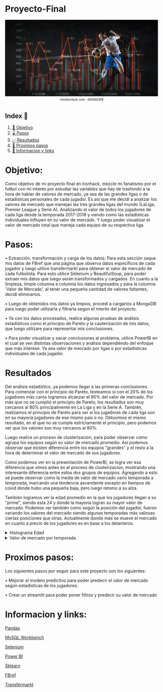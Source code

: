# Proyecto-Final

![Portada](/img/portada.webp)

## Index 🤘

1. [🎯 Objetivo](#obj)
2. [⌛ Pasos](#pas)
3. [✅ Resultados](#res)
4. [👣 Proximos pasos](#prox)
4. [📂 Informacion y links](#info)


<a name="obj"/>

# Objetivo:

Como objetivo de mi proyecto final en Ironhack, mezcle mi fanatismo por el futbol con mi interés por estudiar las variables que hay de trasfondo a la hora de hablar de valores de mercado, ya sea de las grandes ligas o de estadísticas personales de cada jugador.
Es así que me decidí a analizar los valores de mercado que manejan las tres grandes ligas del mundo (LaLiga, Premier League y Serie A). Analizando el valor de todos los jugadores de cada liga desde la temporada 2017-2018 y viendo como las estadísticas individuales influyen en su valor de mercado. Y luego poder visualizar el valor de mercado total que maneja cada equipo de su respectiva liga.


<a name="pas"/>

# Pasos:
•	Extracción, transformación y carga de los datos: Para esta sección saque mis datos de FBref que una página que observa datos específicos de cada jugador y luego utilice transfermarkt para obtener el valor de mercado de cada futbolista.
Para esto utilice Selenium y BeautifulSoup, para poder extraer mis datos que luego serán transformados y cargados. En cuanto a la limpieza, limpie columna a columna los datos ingresados y para la columna 'Valor de Mercado', al tener una pequeña cantidad de valores faltantes, decidí eliminarlos.

•	Luego de obtenidos mis datos ya limpios, procedí a cargarlos a MongoDB para luego poder utilizarla y filtrarla según el interés del proyecto.

•	Ya con los datos procesados, realice algunas pruebas de análisis estadísticos como el principio de Pareto y la cauterización de mis datos, que luego utilizare para representar mis conclusiones.

•	Para poder visualizar y sacar conclusiones al problema, utilice PowerBI en el cual se ven distintas observaciones y análisis dependiendo del enfoque que más interese. Ya sea valor de mercado por ligas o por estadísticas individuales de cada jugador.


<a name="res"/>

# Resultados

Del análisis estadístico, ya podemos llegar a las primeras conclusiones. Para comenzar con el principio de Pareto, testeamos si con el 20% de los jugadores más caros logramos alcanzar el 80% del valor de mercado. Por más que no se cumplió el principio de Pareto, los resultados son muy cercanos al 80% principalmente en La Liga y en la Serie A. También, realizamos el principio de Pareto para ver si los jugadores de cada liga son en su mayoría jugadores de ese mismo país o no. Obtuvimos el mismo resultado, en el que no se cumple estrictamente el principio, pero podemos ver que los valores son muy cercanos al 80%.

Luego realice un proceso de clusterizacion, para poder observar cómo agrupa los equipos según su valor de mercado promedio. Así podemos observar que existen diferencia entre los equipos "grandes" y el resto a la hora de determinar el valor de mercado de sus jugadores.

Como podemos ver en la presentación de PowerBI, se logra ver esa diferencia que vimos antes en el proceso de clusterizacion, mostrando una interesante diferencia entre estos dos grupos de equipos. Agregando a esto se puede observar como la media de valor de mercado vario temporada a temporada, marcando una tendencia ascendente excepto en tiempos de covid donde hubo una pequeña baja, pero luego retomo a su alza.

También logramos ver la edad promedio en la que los jugadores llegan a su "prime", siendo esta 24 y donde la mayoría logran su mayor valor de mercado. Podemos ver también como según la posición del jugador, fueron variando los valores del mercado siendo algunas temporadas más valiosas ciertas posiciones que otras. Actualmente donde más se mueve el mercado en cuanto a precio de los jugadores es en base a los delanteros.

<details>
 <summary>Histograma Edad</summary>

![Alt text](img/histograma_edad.jpg)

</details>

<details>
 <summary>Valor de mercado por temporada</summary>

![Alt text](img/temporada.png)

</details>

<a name="prox"/>

# Proximos pasos:

Los siguientes pasos por seguir para este proyecto son los siguientes:

•	Mejorar el modelo predictivo para poder predecir el valor de mercado según estadísticas de los jugadores.

•	Crear un streamlit para poder poner filtros y predecir su valor de mercado


<a name="info"/>

# Informacion y links:

[Pandas](https://pandas.pydata.org/)

[MySQL Workbench](https://www.mysql.com/products/workbench/)

[Selenium](https://www.selenium.dev/)

[Power BI](https://powerbi.microsoft.com/es-es/)

[Sklearn](https://scikit-learn.org/stable/)

[FBref](https://fbref.com/es/)

[Transfermarkt](https://www.transfermarkt.es/)



